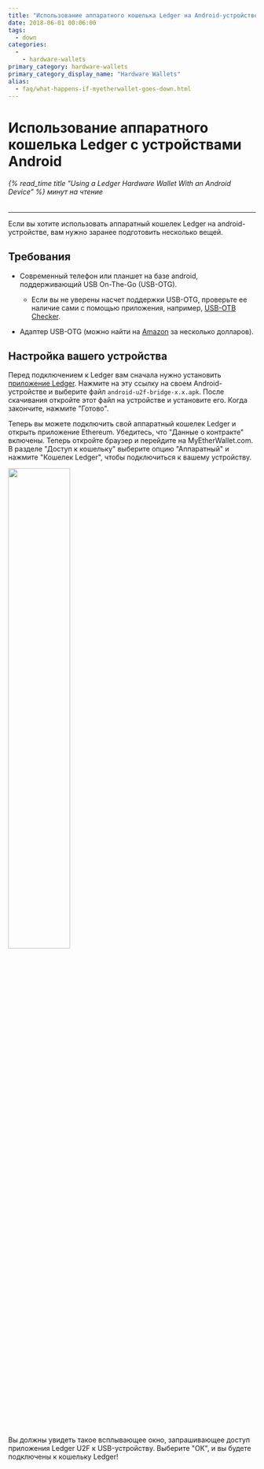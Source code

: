 ```yaml
---
title: "Использование аппаратного кошелька Ledger на Android-устройстве"
date: 2018-06-01 00:06:00
tags:
  - down
categories:
  - 
    - hardware-wallets
primary_category: hardware-wallets
primary_category_display_name: "Hardware Wallets"
alias:
  - faq/what-happens-if-myetherwallet-goes-down.html
---
```



# __Использование аппаратного кошелька Ledger с устройствами Android__
###### {% read_time title "Using a Ledger Hardware Wallet With an Android Device" %} минут на чтение
***

Если вы хотите использовать аппаратный кошелек Ledger на android-устройстве, вам нужно заранее подготовить несколько вещей.



## __Требования__

* Современный телефон или планшет на базе android, поддерживающий USB On-The-Go (USB-OTG).
    * Если вы не уверены насчет поддержки USB-OTG, проверьте ее наличие сами с помощью приложения, например, [USB-OTB Checker](https://play.google.com/store/apps/details?id=com.faitaujapon.otg).

* Адаптер USB-OTG (можно найти на [Amazon](https://www.amazon.com/s/ref=nb_sb_noss_2?url=search-alias%3Daps&field-keywords=usb+otg+adapter) за несколько долларов).



## __Настройка вашего устройства__

Перед подключением к Ledger вам сначала нужно установить [приложение Ledger](https://github.com/LedgerHQ/android-u2f-bridge/releases). Нажмите на эту ссылку на своем Android-устройстве и выберите файл `android-u2f-bridge-x.x.apk`. После скачивания откройте этот файл на устройстве и установите его. Когда закончите, нажмите "Готово".

Теперь вы можете подключить свой аппаратный кошелек Ledger и открыть приложение Ethereum. Убедитесь, что "Данные о контракте" включены. Теперь откройте браузер и перейдите на MyEtherWallet.com. В разделе "Доступ к кошельку" выберите опцию "Аппаратный" и нажмите "Кошелек Ledger", чтобы подключиться к вашему устройству.



<img src="/images/posts/hardware-wallets/ledger-hardware-wallet-using-with-android-01.png" width="50%" />



Вы должны увидеть такое всплывающее окно, запрашивающее доступ приложения Ledger U2F к USB-устройству. Выберите "ОК", и вы будете подключены к кошельку Ledger!